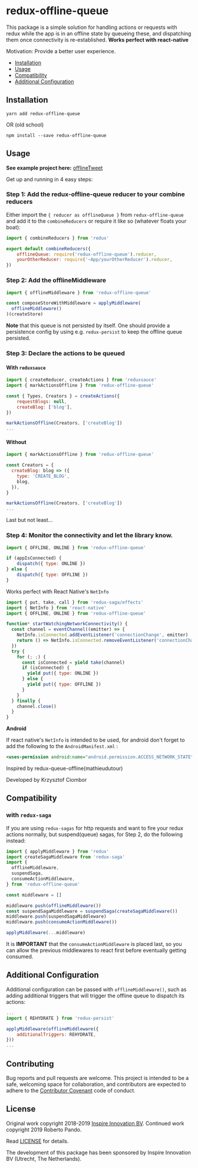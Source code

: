 # redux-offline-queue

This package is a simple solution for handling actions or requests with redux while the app is in an offline state by queueing these, and dispatching them once connectivity is re-established. **Works perfect with react-native**

Motivation: Provide a better user experience.

- [Installation](#installation)
- [Usage](#usage)
- [Compatibility](#compatibility)
- [Additional Configuration](#additional-configuration)

## Installation

`yarn add redux-offline-queue`

OR (old school)

`npm install --save redux-offline-queue`

## Usage

**See example project here:** [offlineTweet](https://github.com/RobPando/offlineTweet)

Get up and running in 4 easy steps:

### Step 1: Add the redux-offline-queue reducer to your combine reducers

Either import the `{ reducer as offlineQueue }` from `redux-offline-queue` and add it to the `combineReducers` or require it like so (whatever floats your boat):

```javascript
import { combineReducers } from 'redux'

export default combineReducers({
    offlineQueue: require('redux-offline-queue').reducer,
    yourOtherReducer: require('~App/yourOtherReducer').reducer,
})
```

### Step 2: Add the offlineMiddleware

```javascript
import { offlineMiddleware } from 'redux-offline-queue'

const composeStoreWithMiddleware = applyMiddleware(
  offlineMiddleware()
)(createStore)
```

**Note** that this queue is not persisted by itself. One should provide a persistence config by using e.g. `redux-persist` to keep the offline queue persisted.

### Step 3: Declare the actions to be queued

#### With `reduxsauce`

```javascript
import { createReducer, createActions } from 'reduxsauce'
import { markActionsOffline } from 'redux-offline-queue'

const { Types, Creators } = createActions({
    requestBlogs: null,
    createBlog: ['blog'],
})

markActionsOffline(Creators, ['createBlog'])
...
```

#### Without

```javascript
import { markActionsOffline } from 'redux-offline-queue'

const Creators = {
  createBlog: blog => ({
    type: 'CREATE_BLOG',
    blog,
  }),
}

markActionsOffline(Creators, ['createBlog'])
...
```

Last but not least...

### Step 4: Monitor the connectivity and let the library know.

```javascript
import { OFFLINE, ONLINE } from 'redux-offline-queue'

if (appIsConnected) {
    dispatch({ type: ONLINE })
} else {
    dispatch({ type: OFFLINE })
}
```

Works perfect with React Native's `NetInfo`

```javascript
import { put, take, call } from 'redux-saga/effects'
import { NetInfo } from 'react-native'
import { OFFLINE, ONLINE } from 'redux-offline-queue'

function* startWatchingNetworkConnectivity() {
  const channel = eventChannel((emitter) => {
    NetInfo.isConnected.addEventListener('connectionChange', emitter)
    return () => NetInfo.isConnected.removeEventListener('connectionChange', emitter)
  })
  try {
    for (; ;) {
      const isConnected = yield take(channel)
      if (isConnected) {
        yield put({ type: ONLINE })
      } else {
        yield put({ type: OFFLINE })
      }
    }
  } finally {
    channel.close()
  }
}
```

**Android**

If react native's `NetInfo` is intended to be used, for android don't forget to add the following to the `AndroidManifest.xml` :
```xml
<uses-permission android:name="android.permission.ACCESS_NETWORK_STATE" />
```

Inspired by redux-queue-offline(mathieudutour)

Developed by Krzysztof Ciombor

## Compatibility

### with `redux-saga`

If you are using `redux-sagas` for http requests and want to fire your redux actions normally, but suspend(queue) sagas, for Step 2, do the following instead:

```javascript
import { applyMiddleware } from 'redux'
import createSagaMiddleware from 'redux-saga'
import {
  offlineMiddleware,
  suspendSaga,
  consumeActionMiddleware,
} from 'redux-offline-queue'

const middleware = []

middleware.push(offlineMiddleware())
const suspendSagaMiddleware = suspendSaga(createSagaMiddleware())
middleware.push(suspendSagaMiddleware)
middleware.push(consumeActionMiddleware())

applyMiddleware(...middleware)
```

It is **IMPORTANT** that the `consumeActionMiddleware` is placed last, so you can allow the previous middlewares to react first before eventually getting consumed.

## Additional Configuration

Additional configuration can be passed with `offlineMiddleware()`, such as adding additional triggers that will trigger the offline queue to dispatch its actions:

```javascript
...
import { REHYDRATE } from 'redux-persist'

applyMiddleware(offlineMiddleware({
    additionalTriggers: REHYDRATE,
}))
...
```

## Contributing

Bug reports and pull requests are welcome. This project is intended to be a safe, welcoming space for collaboration, and contributors are expected to adhere to the [Contributor Covenant](https://www.contributor-covenant.org) code of conduct.

## License 
 
Original work copyright 2018-2019 [Inspire Innovation BV](https://inspire.nl).
Continued work copyright 2019 Roberto Pando. 

Read [LICENSE](LICENSE) for details.

The development of this package has been sponsored by Inspire Innovation BV (Utrecht, The Netherlands).

